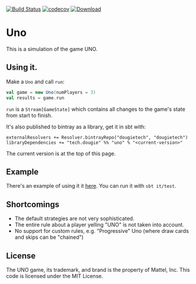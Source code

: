 [![Build Status](https://travis-ci.org/zacharygraziano/uno.svg?branch=master)](https://travis-ci.org/zacharygraziano/uno)
[![codecov](https://codecov.io/gh/zacharygraziano/uno/branch/master/graph/badge.svg)](https://codecov.io/gh/zacharygraziano/uno)
 [ ![Download](https://api.bintray.com/packages/dougietech/dougietech/uno/images/download.svg) ](https://bintray.com/dougietech/dougietech/uno/_latestVersion)

# Uno

This is a simulation of the game UNO.

## Using it.

Make a `Uno` and call `run`:
```scala
val game = new Uno(numPlayers = 3)
val results = game.run
```

`run` is a `Stream[GameState]` which contains all changes to the game's state from start to finish.

It's also published to bintray as a library, get it in sbt with:
```
externalResolvers += Resolver.bintrayRepo("dougietech", "dougietech")
libraryDependencies += "tech.dougie" %% "uno" % "<current-version>"
```

The current version is at the top of this page.

## Example
There's an example of using it it [here](https://github.com/zacharygraziano/uno/blob/master/src/it/scala/tech/dougie/uno/Example.scala). You can run it with `sbt it/test`.

## Shortcomings

+ The default strategies are not very sophisticated.
+ The entire rule about a player yelling "UNO" is not taken into account.
+ No support for custom rules, e.g. "Progressive" Uno (where draw cards and skips can be "chained")

## License

The UNO game, its trademark, and brand is the property of Mattel, Inc. 
This code is licensed under the MIT License.

